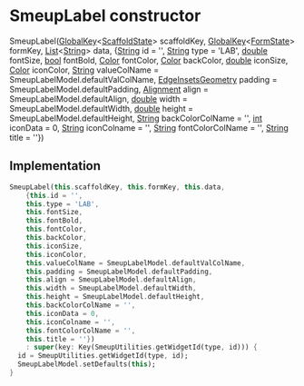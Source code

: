 


# SmeupLabel constructor







SmeupLabel([GlobalKey](https://api.flutter.dev/flutter/widgets/GlobalKey-class.html)&lt;[ScaffoldState](https://api.flutter.dev/flutter/material/ScaffoldState-class.html)> scaffoldKey, [GlobalKey](https://api.flutter.dev/flutter/widgets/GlobalKey-class.html)&lt;[FormState](https://api.flutter.dev/flutter/widgets/FormState-class.html)> formKey, [List](https://api.flutter.dev/flutter/dart-core/List-class.html)&lt;[String](https://api.flutter.dev/flutter/dart-core/String-class.html)> data, {[String](https://api.flutter.dev/flutter/dart-core/String-class.html) id = '', [String](https://api.flutter.dev/flutter/dart-core/String-class.html) type = 'LAB', [double](https://api.flutter.dev/flutter/dart-core/double-class.html) fontSize, [bool](https://api.flutter.dev/flutter/dart-core/bool-class.html) fontBold, [Color](https://api.flutter.dev/flutter/dart-ui/Color-class.html) fontColor, [Color](https://api.flutter.dev/flutter/dart-ui/Color-class.html) backColor, [double](https://api.flutter.dev/flutter/dart-core/double-class.html) iconSize, [Color](https://api.flutter.dev/flutter/dart-ui/Color-class.html) iconColor, [String](https://api.flutter.dev/flutter/dart-core/String-class.html) valueColName = SmeupLabelModel.defaultValColName, [EdgeInsetsGeometry](https://api.flutter.dev/flutter/painting/EdgeInsetsGeometry-class.html) padding = SmeupLabelModel.defaultPadding, [Alignment](https://api.flutter.dev/flutter/painting/Alignment-class.html) align = SmeupLabelModel.defaultAlign, [double](https://api.flutter.dev/flutter/dart-core/double-class.html) width = SmeupLabelModel.defaultWidth, [double](https://api.flutter.dev/flutter/dart-core/double-class.html) height = SmeupLabelModel.defaultHeight, [String](https://api.flutter.dev/flutter/dart-core/String-class.html) backColorColName = '', [int](https://api.flutter.dev/flutter/dart-core/int-class.html) iconData = 0, [String](https://api.flutter.dev/flutter/dart-core/String-class.html) iconColname = '', [String](https://api.flutter.dev/flutter/dart-core/String-class.html) fontColorColName = '', [String](https://api.flutter.dev/flutter/dart-core/String-class.html) title = ''})





## Implementation

```dart
SmeupLabel(this.scaffoldKey, this.formKey, this.data,
    {this.id = '',
    this.type = 'LAB',
    this.fontSize,
    this.fontBold,
    this.fontColor,
    this.backColor,
    this.iconSize,
    this.iconColor,
    this.valueColName = SmeupLabelModel.defaultValColName,
    this.padding = SmeupLabelModel.defaultPadding,
    this.align = SmeupLabelModel.defaultAlign,
    this.width = SmeupLabelModel.defaultWidth,
    this.height = SmeupLabelModel.defaultHeight,
    this.backColorColName = '',
    this.iconData = 0,
    this.iconColname = '',
    this.fontColorColName = '',
    this.title = ''})
    : super(key: Key(SmeupUtilities.getWidgetId(type, id))) {
  id = SmeupUtilities.getWidgetId(type, id);
  SmeupLabelModel.setDefaults(this);
}
```







